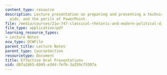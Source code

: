 ```yaml
---
content_type: resource
description: Lecture presentation on preparing and presenting a technical talk, visual
  aids, and the perils of PowerPoint.
file: /media/courses/21w-747-classical-rhetoric-and-modern-political-discourse-fall-2009/d8fa2d656045e3dd7efb3a259cf5597a_MIT21W_747_01F09_lec09.pdf
file_type: application/pdf
learning_resource_types:
- Lecture Notes
ocw_type: OCWFile
parent_title: Lecture Notes
parent_type: CourseSection
resourcetype: Document
title: Effective Oral Presentations
uid: d8fa2d65-6045-e3dd-7efb-3a259cf5597a
---
```

